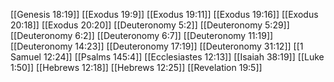 [[Genesis 18:19]]
[[Exodus 19:9]]
[[Exodus 19:11]]
[[Exodus 19:16]]
[[Exodus 20:18]]
[[Exodus 20:20]]
[[Deuteronomy 5:2]]
[[Deuteronomy 5:29]]
[[Deuteronomy 6:2]]
[[Deuteronomy 6:7]]
[[Deuteronomy 11:19]]
[[Deuteronomy 14:23]]
[[Deuteronomy 17:19]]
[[Deuteronomy 31:12]]
[[1 Samuel 12:24]]
[[Psalms 145:4]]
[[Ecclesiastes 12:13]]
[[Isaiah 38:19]]
[[Luke 1:50]]
[[Hebrews 12:18]]
[[Hebrews 12:25]]
[[Revelation 19:5]]
